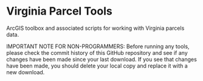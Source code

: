 # Virginia Parcel Tools
ArcGIS toolbox and associated scripts for working with Virginia parcels data.

IMPORTANT NOTE FOR NON-PROGRAMMERS:  Before running any tools, please check the commit history of this GitHub repository and see if any changes have been made since your last download. If you see that changes have been made, you should delete your local copy and replace it with a new download.
